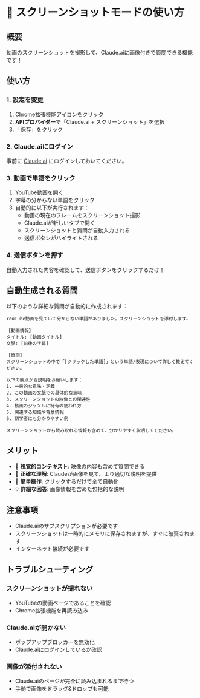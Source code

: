 # 📸 スクリーンショットモードの使い方

## 概要

動画のスクリーンショットを撮影して、Claude.aiに画像付きで質問できる機能です！

## 使い方

### 1. 設定を変更

1. Chrome拡張機能アイコンをクリック
2. **APIプロバイダー**で「Claude.ai + スクリーンショット」を選択
3. 「保存」をクリック

### 2. Claude.aiにログイン

事前に [Claude.ai](https://claude.ai) にログインしておいてください。

### 3. 動画で単語をクリック

1. YouTube動画を開く
2. 字幕の分からない単語をクリック
3. 自動的に以下が実行されます：
   - 動画の現在のフレームをスクリーンショット撮影
   - Claude.aiが新しいタブで開く
   - スクリーンショットと質問が自動入力される
   - 送信ボタンがハイライトされる

### 4. 送信ボタンを押す

自動入力された内容を確認して、送信ボタンをクリックするだけ！

## 自動生成される質問

以下のような詳細な質問が自動的に作成されます：

```
YouTube動画を見ていて分からない単語がありました。スクリーンショットを添付します。

【動画情報】
タイトル: [動画タイトル]
文脈: [前後の字幕]

【質問】
スクリーンショットの中で「[クリックした単語]」という単語/表現について詳しく教えてください。

以下の観点から説明をお願いします：
1. 一般的な意味・定義
2. この動画の文脈での具体的な意味
3. スクリーンショットの映像との関連性
4. 動画のジャンルに特有の使われ方
5. 関連する知識や背景情報
6. 初学者にも分かりやすい例

スクリーンショットから読み取れる情報も含めて、分かりやすく説明してください。
```

## メリット

- 📸 **視覚的コンテキスト**: 映像の内容も含めて質問できる
- 🎯 **正確な理解**: Claudeが画像を見て、より適切な説明を提供
- 🚀 **簡単操作**: クリックするだけで全て自動化
- 💡 **詳細な回答**: 画像情報を含めた包括的な説明

## 注意事項

- Claude.aiのサブスクリプションが必要です
- スクリーンショットは一時的にメモリに保存されますが、すぐに破棄されます
- インターネット接続が必要です

## トラブルシューティング

### スクリーンショットが撮れない
- YouTubeの動画ページであることを確認
- Chrome拡張機能を再読み込み

### Claude.aiが開かない
- ポップアップブロッカーを無効化
- Claude.aiにログインしているか確認

### 画像が添付されない
- Claude.aiのページが完全に読み込まれるまで待つ
- 手動で画像をドラッグ&ドロップも可能